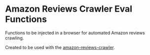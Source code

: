 # Amazon Reviews Crawler Eval Functions

Functions to be injected in a browser for automated Amazon reviews crawling.

Created to be used with the [amazon-reviews-crawler](https://www.npmjs.com/package/amazon-reviews-crawler).